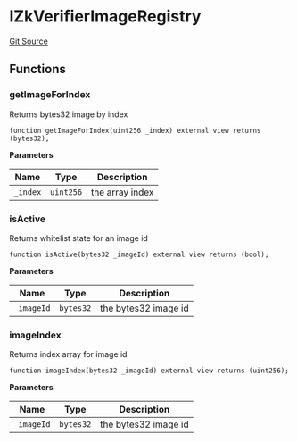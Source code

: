 # IZkVerifierImageRegistry
[Git Source](https://github.com/https://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@malda-protocol/malda-lending/blob/22e38d89bfe9c3bbd0459495952fb3409b4b0c16/src\interfaces\IZkVerifierImageRegistry.sol)


## Functions
### getImageForIndex

Returns bytes32 image by index


```solidity
function getImageForIndex(uint256 _index) external view returns (bytes32);
```
**Parameters**

|Name|Type|Description|
|----|----|-----------|
|`_index`|`uint256`|the array index|


### isActive

Returns whitelist state for an image id


```solidity
function isActive(bytes32 _imageId) external view returns (bool);
```
**Parameters**

|Name|Type|Description|
|----|----|-----------|
|`_imageId`|`bytes32`|the bytes32 image id|


### imageIndex

Returns index array for image id


```solidity
function imageIndex(bytes32 _imageId) external view returns (uint256);
```
**Parameters**

|Name|Type|Description|
|----|----|-----------|
|`_imageId`|`bytes32`|the bytes32 image id|


